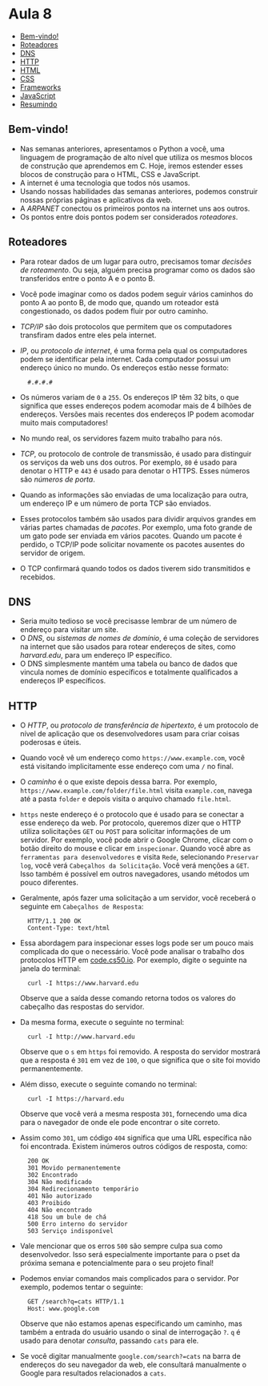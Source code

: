 Aula 8
=========

*   [Bem-vindo!](#bem-vindo)
*   [Roteadores](#roteadores)
*   [DNS](#dns)
*   [HTTP](#http)
*   [HTML](#html)
*   [CSS](#css)
*   [Frameworks](#frameworks)
*   [JavaScript](#javascript)
*   [Resumindo](#resumindo)

Bem-vindo!
--------

*   Nas semanas anteriores, apresentamos o Python a você, uma linguagem de programação de alto nível que utiliza os mesmos blocos de construção que aprendemos em C. Hoje, iremos estender esses blocos de construção para o HTML, CSS e JavaScript.
*   A internet é uma tecnologia que todos nós usamos.
*   Usando nossas habilidades das semanas anteriores, podemos construir nossas próprias páginas e aplicativos da web.
*   A _ARPANET_ conectou os primeiros pontos na internet uns aos outros.
*   Os pontos entre dois pontos podem ser considerados _roteadores_.

Roteadores
-------

*   Para rotear dados de um lugar para outro, precisamos tomar _decisões de roteamento_. Ou seja, alguém precisa programar como os dados são transferidos entre o ponto A e o ponto B.
*   Você pode imaginar como os dados podem seguir vários caminhos do ponto A ao ponto B, de modo que, quando um roteador está congestionado, os dados podem fluir por outro caminho.
*   _TCP/IP_ são dois protocolos que permitem que os computadores transfiram dados entre eles pela internet.
*   _IP_, ou _protocolo de internet_, é uma forma pela qual os computadores podem se identificar pela internet. Cada computador possui um endereço único no mundo. Os endereços estão nesse formato:
    
          #.#.#.#
        
    
*   Os números variam de `0` a `255`. Os endereços IP têm 32 bits, o que significa que esses endereços podem acomodar mais de 4 bilhões de endereços. Versões mais recentes dos endereços IP podem acomodar muito mais computadores!
*   No mundo real, os servidores fazem muito trabalho para nós.
*   _TCP_, ou protocolo de controle de transmissão, é usado para distinguir os serviços da web uns dos outros. Por exemplo, `80` é usado para denotar o HTTP e `443` é usado para denotar o HTTPS. Esses números são _números de porta_.
*   Quando as informações são enviadas de uma localização para outra, um endereço IP e um número de porta TCP são enviados.
*   Esses protocolos também são usados para dividir arquivos grandes em várias partes chamadas de _pacotes_. Por exemplo, uma foto grande de um gato pode ser enviada em vários pacotes. Quando um pacote é perdido, o TCP/IP pode solicitar novamente os pacotes ausentes do servidor de origem.
*   O TCP confirmará quando todos os dados tiverem sido transmitidos e recebidos.

DNS
---

*   Seria muito tedioso se você precisasse lembrar de um número de endereço para visitar um site.
*   O _DNS_, ou _sistemas de nomes de domínio_, é uma coleção de servidores na internet que são usados para rotear endereços de sites, como _harvard.edu_, para um endereço IP específico.
*   O DNS simplesmente mantém uma tabela ou banco de dados que vincula nomes de domínio específicos e totalmente qualificados a endereços IP específicos.

HTTP
----

*   O _HTTP_, ou _protocolo de transferência de hipertexto_, é um protocolo de nível de aplicação que os desenvolvedores usam para criar coisas poderosas e úteis.
*   Quando você vê um endereço como `https://www.example.com`, você está visitando implicitamente esse endereço com uma `/` no final.
*   O _caminho_ é o que existe depois dessa barra. Por exemplo, `https://www.example.com/folder/file.html` visita `example.com`, navega até a pasta `folder` e depois visita o arquivo chamado `file.html`.
*   `https` neste endereço é o protocolo que é usado para se conectar a esse endereço da web. Por protocolo, queremos dizer que o HTTP utiliza solicitações `GET` ou `POST` para solicitar informações de um servidor. Por exemplo, você pode abrir o Google Chrome, clicar com o botão direito do mouse e clicar em `inspecionar`. Quando você abre as `ferramentas para desenvolvedores` e visita `Rede`, selecionando `Preservar log`, você verá `Cabeçalhos da Solicitação`. Você verá menções a `GET`. Isso também é possível em outros navegadores, usando métodos um pouco diferentes.
*   Geralmente, após fazer uma solicitação a um servidor, você receberá o seguinte em `Cabeçalhos de Resposta`:
    
          HTTP/1.1 200 OK
          Content-Type: text/html
        
    
*   Essa abordagem para inspecionar esses logs pode ser um pouco mais complicada do que o necessário. Você pode analisar o trabalho dos protocolos HTTP em [code.cs50.io](https://code.cs50.io). Por exemplo, digite o seguinte na janela do terminal:
    
          curl -I https://www.harvard.edu
        
    
    Observe que a saída desse comando retorna todos os valores do cabeçalho das respostas do servidor.
    
*   Da mesma forma, execute o seguinte no terminal:
    
          curl -I http://www.harvard.edu
        
    
    Observe que o `s` em `https` foi removido. A resposta do servidor mostrará que a resposta é `301` em vez de `100`, o que significa que o site foi movido permanentemente.
    
*   Além disso, execute o seguinte comando no terminal:
    
          curl -I https://harvard.edu
        
    
    Observe que você verá a mesma resposta `301`, fornecendo uma dica para o navegador de onde ele pode encontrar o site correto.
    
*   Assim como `301`, um código `404` significa que uma URL específica não foi encontrada. Existem inúmeros outros códigos de resposta, como:
    
          200 OK
          301 Movido permanentemente
          302 Encontrado
          304 Não modificado
          304 Redirecionamento temporário
          401 Não autorizado
          403 Proibido
          404 Não encontrado
          418 Sou um bule de chá
          500 Erro interno do servidor
          503 Serviço indisponível
        
    
*   Vale mencionar que os erros `500` são sempre culpa sua como desenvolvedor. Isso será especialmente importante para o pset da próxima semana e potencialmente para o seu projeto final!
*   Podemos enviar comandos mais complicados para o servidor. Por exemplo, podemos tentar o seguinte:
    
          GET /search?q=cats HTTP/1.1
          Host: www.google.com
        
    
    Observe que não estamos apenas especificando um caminho, mas também a entrada do usuário usando o sinal de interrogação `?`. `q` é usado para denotar _consulta_, passando `cats` para ele.
    
*   Se você digitar manualmente `google.com/search?=cats` na barra de endereços do seu navegador da web, ele consultará manualmente o Google para resultados relacionados a `cats`.